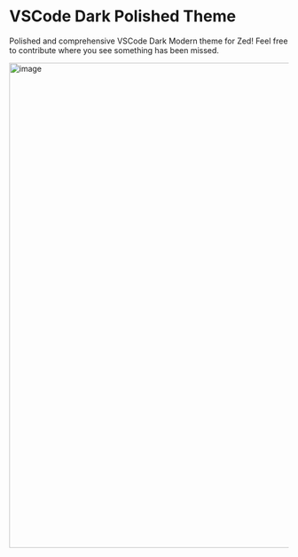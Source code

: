 # VSCode Dark Polished Theme

Polished and comprehensive VSCode Dark Modern theme for Zed! 
Feel free to contribute where you see something has been missed.

<img width="1377" height="875" alt="image" src="https://github.com/user-attachments/assets/3a800ce0-0468-468d-8dc7-d4b6b5200683" />

